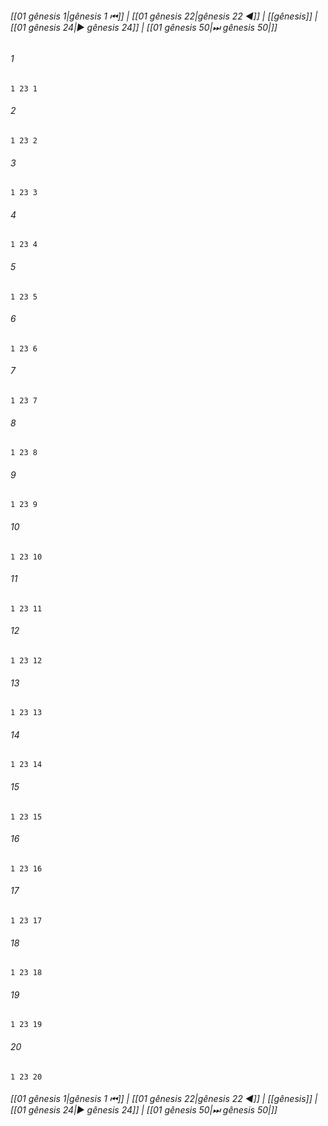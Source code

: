 
###### [[01 gênesis 1|gênesis 1 ⏮]] | [[01 gênesis 22|gênesis 22 ◀]] | [[gênesis]] | [[01 gênesis 24|▶ gênesis 24]] | [[01 gênesis 50|⏭ gênesis 50|]]

###### 1
``` verse
1 23 1 
```
###### 2
``` verse
1 23 2 
```
###### 3
``` verse
1 23 3 
```
###### 4
``` verse
1 23 4 
```
###### 5
``` verse
1 23 5 
```
###### 6
``` verse
1 23 6 
```
###### 7
``` verse
1 23 7 
```
###### 8
``` verse
1 23 8 
```
###### 9
``` verse
1 23 9 
```
###### 10
``` verse
1 23 10 
```
###### 11
``` verse
1 23 11 
```
###### 12
``` verse
1 23 12 
```
###### 13
``` verse
1 23 13 
```
###### 14
``` verse
1 23 14 
```
###### 15
``` verse
1 23 15 
```
###### 16
``` verse
1 23 16 
```
###### 17
``` verse
1 23 17 
```
###### 18
``` verse
1 23 18 
```
###### 19
``` verse
1 23 19 
```
###### 20
``` verse
1 23 20 
```

###### [[01 gênesis 1|gênesis 1 ⏮]] | [[01 gênesis 22|gênesis 22 ◀]] | [[gênesis]] | [[01 gênesis 24|▶ gênesis 24]] | [[01 gênesis 50|⏭ gênesis 50|]]

